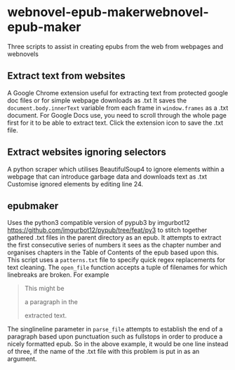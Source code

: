 # webnovel-epub-makerwebnovel-epub-maker
Three scripts to assist in creating epubs from the web from webpages and webnovels

## Extract text from websites
A Google Chrome extension useful for extracting text from protected google doc files or for simple webpage downloads as .txt It saves the `document.body.innerText` variable from each frame in `window.frames` as a .txt document. For Google Docs use, you need to scroll through the whole page first for it to be able to extract text. Click the extension icon to save the .txt file.

## Extract websites ignoring selectors
A python scraper which utilises BeautifulSoup4 to ignore elements within a webpage that can introduce garbage data and downloads text as .txt Customise ignored elements by editing line 24.

##  epubmaker
Uses the python3 compatible version of pypub3 by imgurbot12 https://github.com/imgurbot12/pypub/tree/feat/py3 to stitch together gathered .txt files in the parent directory as an epub. It attempts to extract the first consecutive series of numbers it sees as the chapter number and organises chapters in the Table of Contents of the epub based upon this. This script uses a `patterns.txt` file to specify quick regex replacements for text cleaning. The `open_file` function accepts a tuple of filenames for which linebreaks are broken. For example

> This might be
>  
> a paragraph in the
> >  
> extracted text.

The singlineline parameter in `parse_file` attempts to establish the end of a paragraph based upon punctuation such as fullstops in order to produce a nicely formatted epub. So in the above example, it would be one line instead of three, if the name of the .txt file with this problem is put in as an argument.
